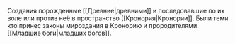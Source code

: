 Создания порожденные [[Древние|древними]] и последовавшие по их воле или против неё в пространство [[Кронория|Кронории]]. Были теми кто принес законы мироздания в Кронорию и прородителями [[Младшие боги|младших богов]].